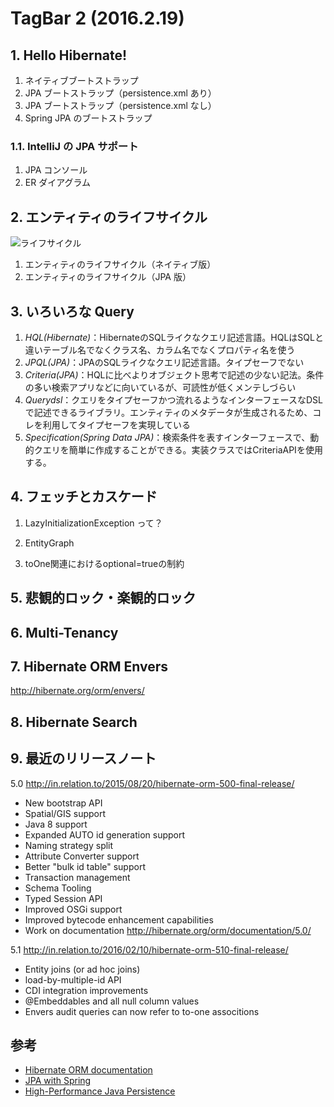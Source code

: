 # TagBar 2 (2016.2.19)

## 1. Hello Hibernate!

1. ネイティブブートストラップ
2. JPA ブートストラップ（persistence.xml あり）
3. JPA ブートストラップ（persistence.xml なし）
4. Spring JPA のブートストラップ

### 1.1. IntelliJ の JPA サポート

1. JPA コンソール
2. ER ダイアグラム

## 2. エンティティのライフサイクル

![ライフサイクル](http://bp2.blogger.com/_ZAzF_V5Np5c/RbcadyCaxTI/AAAAAAAAAAM/p3xRORPddqs/s1600/hibernate-lc.PNG)

1. エンティティのライフサイクル（ネイティブ版）
2. エンティティのライフサイクル（JPA 版）

## 3. いろいろな Query

1. *HQL(Hibernate)*：HibernateのSQLライクなクエリ記述言語。HQLはSQLと違いテーブル名でなくクラス名、カラム名でなくプロパティ名を使う
2. *JPQL(JPA)*：JPAのSQLライクなクエリ記述言語。タイプセーフでない
3. *Criteria(JPA)*：HQLに比べよりオブジェクト思考で記述の少ない記法。条件の多い検索アプリなどに向いているが、可読性が低くメンテしづらい
4. *Querydsl*：クエリをタイプセーフかつ流れるようなインターフェースなDSLで記述できるライブラリ。エンティティのメタデータが生成されるため、コレを利用してタイプセーフを実現している
5. *Specification(Spring Data JPA)*：検索条件を表すインターフェースで、動的クエリを簡単に作成することができる。実装クラスではCriteriaAPIを使用する。

## 4. フェッチとカスケード

1. LazyInitializationException って？
1. EntityGraph

1. toOne関連におけるoptional=trueの制約

## 5. 悲観的ロック・楽観的ロック

## 6. Multi-Tenancy

## 7. Hibernate ORM Envers

http://hibernate.org/orm/envers/

## 8. Hibernate Search

## 9. 最近のリリースノート

5.0
http://in.relation.to/2015/08/20/hibernate-orm-500-final-release/

* New bootstrap API
* Spatial/GIS support
* Java 8 support
* Expanded AUTO id generation support
* Naming strategy split
* Attribute Converter support
* Better "bulk id table" support
* Transaction management
* Schema Tooling
* Typed Session API
* Improved OSGi support
* Improved bytecode enhancement capabilities
* Work on documentation
	http://hibernate.org/orm/documentation/5.0/

5.1
http://in.relation.to/2016/02/10/hibernate-orm-510-final-release/

* Entity joins (or ad hoc joins)
* load-by-multiple-id API
* CDI integration improvements
* @Embeddables and all null column values
* Envers audit queries can now refer to to-one associtions
		

## 参考

* [Hibernate ORM documentation](http://hibernate.org/orm/documentation/)
* [JPA with Spring](https://3f693e6410e6b3f1505c6d5f747d0a3fc10fd6b2.googledrive.com/host/0BzR3hjGfqNYFZlVWRUljMjhveEU/JPA.pdf)
* [High-Performance Java Persistence](https://leanpub.com/high-performance-java-persistence)

